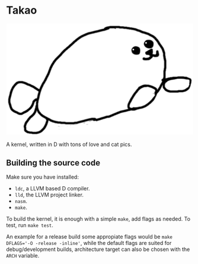 # Takao

![Banner](banner.png)

A kernel, written in D with tons of love and cat pics.

## Building the source code

Make sure you have installed:

* `ldc`, a LLVM based D compiler.
* `lld`, the LLVM project linker.
* `nasm`.
* `make`.

To build the kernel, it is enough with a simple `make`, add flags as needed.
To test, run `make test`.

An example for a release build some appropiate flags would be
`make DFLAGS='-O -release -inline'`, while the default flags are suited for
debug/development builds, architecture target can also be chosen with the
`ARCH` variable.
